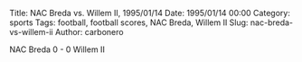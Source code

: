 Title: NAC Breda vs. Willem II, 1995/01/14
Date: 1995/01/14 00:00
Category: sports
Tags: football, football scores, NAC Breda, Willem II
Slug: nac-breda-vs-willem-ii
Author: carbonero


NAC Breda 0 - 0 Willem II
